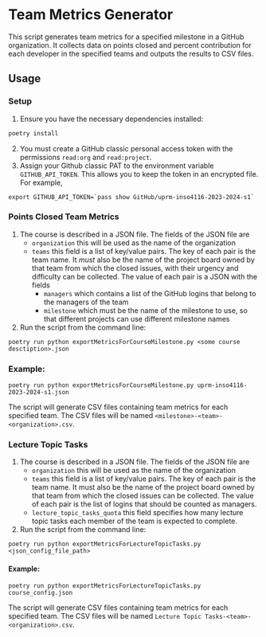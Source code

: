 # Team Metrics Generator

This script generates team metrics for a specified milestone in a GitHub organization. It collects data on points closed and percent contribution for each developer in the specified teams and outputs the results to CSV files.
## Usage
### Setup
1. Ensure you have the necessary dependencies installed:
```bash
poetry install
```
2. You must create a GitHub classic personal access token with the permissions `read:org`
   and `read:project`. 
3. Assign your Github classic PAT to the environment variable `GITHUB_API_TOKEN`. This
   allows you to keep the token in an encrypted file.  For example,
```
export GITHUB_API_TOKEN=`pass show GitHub/uprm-inso4116-2023-2024-s1`
```
### Points Closed Team Metrics
1. The course is described in a JSON file. The fields of the JSON file are
   - `organization` this will be used as the name of the organization
   - `teams` this field is a list of key/value pairs. The key of each pair is the team
     name. It _must_ also be the name of the project board owned by that team from which the
     closed issues, with their urgency and difficulty can be collected. The value of each
     pair is a JSON with the fields 
     - `managers` which contains a list of the GitHub logins that belong to the managers
       of the team
     - `milestone` which must be the name of the milestone to use, so that different
       projects can use different milestone names
  5. Run the script from the command line:
```
poetry run python exportMetricsForCourseMilestone.py <some course desctiption>.json
```
### Example:
```
poetry run python exportMetricsForCourseMilestone.py uprm-inso4116-2023-2024-s1.json
```
The script will generate CSV files containing team metrics for each specified team. The CSV files will be named `<milestone>-<team>-<organization>.csv`.

### Lecture Topic Tasks
1. The course is described in a JSON file. The fields of the JSON file are
   - `organization` this will be used as the name of the organization
   - `teams` this field is a list of key/value pairs. The key of each pair is the team
     name. It must also be the name of the project board owned by that team from which the
     closed issues can be collected. The value of each
     pair is the list of logins that should be counted as managers.
   - `lecture_topic_tasks_quota` this field specifies how many lecture topic tasks each member of the team is expected to complete.
2. Run the script from the command line:
```
poetry run python exportMetricsForLectureTopicTasks.py <json_config_file_path>
```
#### Example:
```
poetry run python exportMetricsForLectureTopicTasks.py course_config.json
```
The script will generate CSV files containing team metrics for each specified team. The CSV files will be named `Lecture Topic Tasks-<team>-<organization>.csv`.

